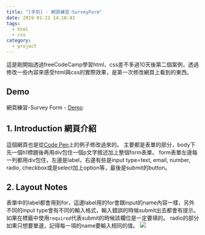 ```yaml
---
title: "[手刻] - 網頁練習-SurveyForm"
date: 2019-01-21 14:18:43
tags:
  - html
  - css
category:
  - project
---
```


這是剛開始透過freeCodeCamp學習html，css差不多過10天後第二個案例，透過修改一些內容來感受html與css的實際效果，是第一次修改網頁上看到的東西。

## Demo

網頁練習-Survey Form - [Demo](https://orow.github.io/MyProjects/SurveyFrom/index.html)

## 1. Introduction 網頁介紹

這個網頁也是從[Code Pen](https://codepen.io/freeCodeCamp/full/VPaoNP)上的例子修改過來的。
主要都是表單的部分，body下先一個h1標題後再用div包住一個p文字敘述加上整個form表單。
form表單左邊每一列都用div包住，左邊是label，右邊有些是input type=text, email, number, radio, checkbox或是select加上option等，最後是submit的button。

## 2. Layout Notes

表單中的label都會用到for，這邊label用的for會跟input的name內容一樣，另外不同的input type會有不同的輸入格式，輸入錯誤的時候submit出去都會有提示。
如果在標籤中使用`required`代表submit的時候該欄位是一定要填的。
radio的部分如果只想要單選，記得每一項的name要輸入相同的值。
![](https://i.imgur.com/ovZXOyY.png)

